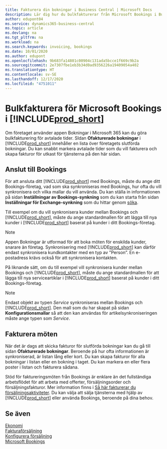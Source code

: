 ```yaml
---
title: Fakturera din bokningar i Business Central | Microsoft Docs
description: Lär dig hur du bulkfakturerar från Microsoft Bookings i Business Central.
author: edupont04
ms.service: dynamics365-business-central
ms.topic: article
ms.devlang: na
ms.tgt_pltfrm: na
ms.workload: na
ms.search.keywords: invoicing, bookings
ms.date: 10/01/2020
ms.author: edupont
ms.openlocfilehash: 9b683fa14801c00904c131ada5bcce1f669c9b2a
ms.sourcegitcommit: 2e7307fbe1eb3b34d0ad9356226a19409054a402
ms.translationtype: HT
ms.contentlocale: sv-SE
ms.lasthandoff: 12/17/2020
ms.locfileid: "4751011"
---
```

# <a name="bulk-invoicing-for-microsoft-bookings-in-prod_short"></a>Bulkfakturera för Microsoft Bookings i [!INCLUDE[prod_short](includes/prod_short.md)] 
Om företaget använder appen Bokningar i Microsoft 365 kan du göra bulkfakturering för avtalade tider. SIdan **Ofakturerade bokningar** i [!INCLUDE[prod_short](includes/prod_short.md)] innehåller en lista över företagets slutförda bokningar. Du kan snabbt markera avtalade tider som du vill fakturera och skapa fakturor för utkast för tjänsterna på den här sidan.  

## <a name="connect-to-bookings"></a>Anslut till Bookings
För att ansluta ditt [!INCLUDE[prod_short](includes/prod_short.md)] med Bookings, måste du ange ditt Bookings-företag, vad som ska synkroniseras med Bookings, hur ofta du vill synkronisera och vilka mallar du vill använda. Du kan ställa in informationen på sidan **Inställningar av Bookings-synkning** som du kan starta från sidan **Inställningar för Exchange-synkning** som du hittar genom [söka](ui-search.md).  

Till exempel om du vill synkronisera kunder mellan Bookings och [!INCLUDE[prod_short](includes/prod_short.md)], måste du ange standardmallen för att lägga till nya kunder i [!INCLUDE[prod_short](includes/prod_short.md)] baserat på kunder i ditt Bookings-företag.  

> [!NOTE]
> Appen Bokningar är utformad för att boka möten för enskilda kunder, snarare än företag. Synkronisering med [!INCLUDE[prod_short](includes/prod_short.md)] kan därför endast synkronisera kundkontakter med en typ av ”Person”. En e-postadress krävs också för att synkronisera kontakten.  

På liknande sätt, om du till exempel vill synkronisera kunder mellan Bookings och [!INCLUDE[prod_short](includes/prod_short.md)], måste du ange standardmallen för att lägga till nya serviceartiklar i [!INCLUDE[prod_short](includes/prod_short.md)] baserat på kunder i ditt Bookings-företag.  

> [!NOTE]
> Endast objekt av typen *Service* synkroniseras mellan Bookings och [!INCLUDE[prod_short](includes/prod_short.md)]. Den mall som du har skapat på sidan **Konfigurationsmallar** så att den kan användas för artikelsynkroniseringen måste ange typen som *Service*.

## <a name="invoice-appointments"></a>Fakturera möten
När det är dags att skicka fakturor för slutförda bokningar kan du gå till sidan **Ofakturerade bokningar**. Beroende på hur ofta informationen är synkroniserad, är listan lång eller kort. Du kan skapa fakturor för alla bokningar i listan eller en bokning i taget. Du kan markera en eller flera poster i listan och fakturera sådana.  

Stöd för faktureringsmöten från Bookings är enklare än det fullständiga arbetsflödet för att arbeta med offerter, försäljningsorder och försäljningsfakturor. Mer information finns i [Så här fakturerar du försäljningsaktiviteter](sales-how-invoice-sales.md). Du kan välja att sälja tjänsterna med hjälp av [!INCLUDE[prod_short](includes/prod_short.md)] eller använda Bookings, beroende på dina behov.  

## <a name="see-also"></a>Se även
[Ekonomi](finance.md)  
[Fakturaförsäljning](sales-how-invoice-sales.md)  
[Konfigurera försäljning](sales-setup-sales.md)  
[Microsoft Bookings](https://products.office.com/business/scheduling-and-booking-app)  
